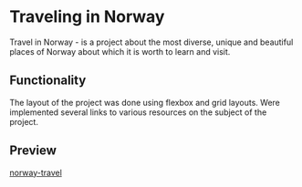 # Traveling in Norway

Travel in Norway - is a project about the most diverse, unique and beautiful places of Norway about which it is worth to learn and visit.

## Functionality
 The layout of the project was done using flexbox and grid layouts.
 Were implemented several links to various resources on the subject of the project.

## Preview
 [norway-travel](https://m0chimoon.github.io/travel-in-norway/)